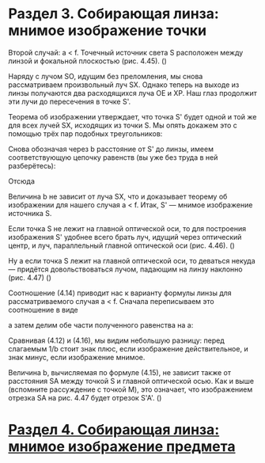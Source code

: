 # Раздел 3. Собирающая линза: мнимое изображение точки

Второй случай: a < f. Точечный источник света S расположен между линзой и фокальной плоскостью (рис. 4.45). ()

Наряду с лучом SO, идущим без преломления, мы снова рассматриваем произвольный луч SX. Однако теперь на выходе из линзы получаются два расходящихся луча OE и XP. Наш глаз продолжит эти лучи до пересечения в точке S'.

Теорема об изображении утверждает, что точка S' будет одной и той же для всех лучей SX, исходящих из точки S. Мы опять докажем это с помощью трёх пар подобных треугольников:


Снова обозначая через b расстояние от S' до линзы, имеем соответствующую цепочку равенств (вы уже без труда в ней разберётесь):

 
 
 
 
 
 
 
 

Отсюда

 

Величина b не зависит от луча SX, что и доказывает теорему об изображении для нашего случая a < f. Итак, S' — мнимое изображение источника S.

Если точка S не лежит на главной оптической оси, то для построения изображения S' удобнее всего брать луч, идущий через оптический центр, и луч, параллельный главной оптической оси (рис. 4.46). ()

Ну а если точка S лежит на главной оптической оси, то деваться некуда — придётся довольствоваться лучом, падающим на линзу наклонно (рис. 4.47) ()

Соотношение (4.14) приводит нас к варианту формулы линзы для рассматриваемого случая a < f. Сначала переписываем это соотношение в виде

 
 

а затем делим обе части полученного равенства на a:

 
 
 

Сравнивая (4.12) и (4.16), мы видим небольшую разницу: перед слагаемым 1/b стоит знак плюс, если изображение действительное, и знак минус, если изображение мнимое.

Величина b, вычисляемая по формуле (4.15), не зависит также от расстояния SA между точкой S и главной оптической осью. Как и выше (вспомните рассуждение с точкой M), это означает, что изображением отрезка SA на рис. 4.47 будет отрезок S'A'. ()














# [Раздел 4. Собирающая линза: мнимое изображение предмета](/Тонкие%20линзы.%20Построение%20изображений/Собирающая%20линза%3A%20мнимое%20изображение%20предмета.md)
